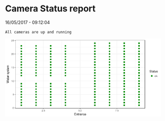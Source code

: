 Camera Status report
================
16/05/2017 - 09:12:04

    All cameras are up and running

![](camreport_files/figure-markdown_github/unnamed-chunk-2-1.png)
